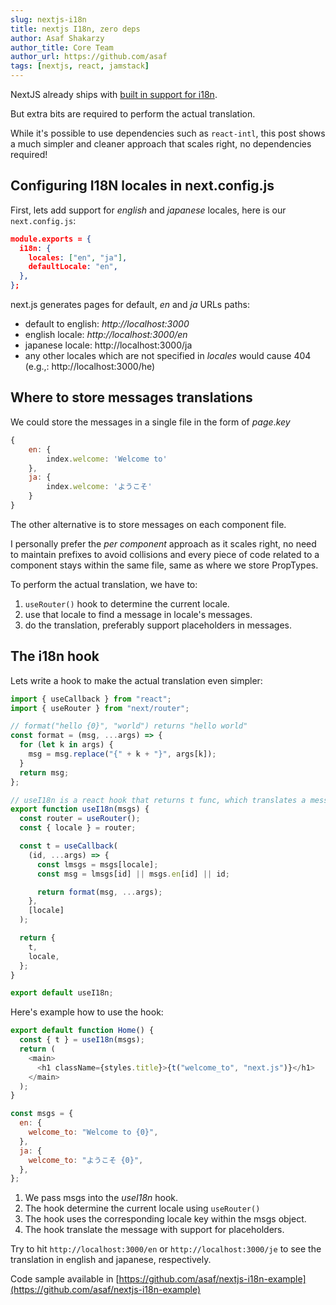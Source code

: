 ```yaml
---
slug: nextjs-i18n
title: nextjs I18n, zero deps
author: Asaf Shakarzy
author_title: Core Team
author_url: https://github.com/asaf
tags: [nextjs, react, jamstack]
---
```


NextJS already ships with [built in support for i18n](https://nextjs.org/docs/advanced-features/i18n-routing).

But extra bits are required to perform the actual translation.

While it's possible to use dependencies such as `react-intl`, this post shows a much simpler and cleaner approach
that scales right, no dependencies required!

<!--truncate-->

## Configuring I18N locales in next.config.js

First, lets add support for _english_ and _japanese_ locales, here is our `next.config.js`:

```json
module.exports = {
  i18n: {
    locales: ["en", "ja"],
    defaultLocale: "en",
  },
};
```

next.js generates pages for default, _en_ and _ja_ URLs paths:

- default to english: _http://localhost:3000_
- english locale: _http://localhost:3000/en_
- japanese locale: http://localhost:3000/ja
- any other locales which are not specified in _locales_ would cause 404 (e.g.,: http://localhost:3000/he)

## Where to store messages translations

We could store the messages in a single file in the form of _page_._key_

```js
{
    en: {
        index.welcome: 'Welcome to'
    },
    ja: {
        index.welcome: 'ようこそ'
    }
}
```

The other alternative is to store messages on each component file.

I personally prefer the _per component_ approach as it scales right, no need to maintain prefixes to avoid collisions and every piece of code related to a component stays within the same file, same as where we store PropTypes.

To perform the actual translation, we have to:

1. `useRouter()` hook to determine the current locale.
1. use that locale to find a message in locale's messages.
1. do the translation, preferably support placeholders in messages.

## The i18n hook

Lets write a hook to make the actual translation even simpler:

```js
import { useCallback } from "react";
import { useRouter } from "next/router";

// format("hello {0}", "world") returns "hello world"
const format = (msg, ...args) => {
  for (let k in args) {
    msg = msg.replace("{" + k + "}", args[k]);
  }
  return msg;
};

// useI18n is a react hook that returns t func, which translates a message according to current locale.
export function useI18n(msgs) {
  const router = useRouter();
  const { locale } = router;

  const t = useCallback(
    (id, ...args) => {
      const lmsgs = msgs[locale];
      const msg = lmsgs[id] || msgs.en[id] || id;

      return format(msg, ...args);
    },
    [locale]
  );

  return {
    t,
    locale,
  };
}

export default useI18n;
```

Here's example how to use the hook:

```js
export default function Home() {
  const { t } = useI18n(msgs);
  return (
    <main>
      <h1 className={styles.title}>{t("welcome_to", "next.js")}</h1>
    </main>
  );
}

const msgs = {
  en: {
    welcome_to: "Welcome to {0}",
  },
  ja: {
    welcome_to: "ようこそ {0}",
  },
};
```

1. We pass msgs into the _useI18n_ hook.
1. The hook determine the current locale using `useRouter()`
1. The hook uses the corresponding locale key within the msgs object.
1. The hook translate the message with support for placeholders.

Try to hit `http://localhost:3000/en` or `http://localhost:3000/je` to see the translation in english and japanese, respectively.

Code sample available in [https://github.com/asaf/nextjs-i18n-example](https://github.com/asaf/nextjs-i18n-example)
